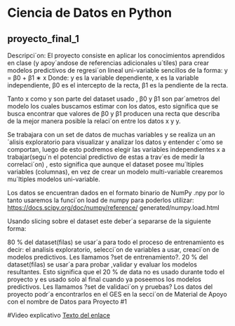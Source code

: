 # Ciencia de Datos en Python
## proyecto_final_1

Descripci´on: El proyecto consiste en aplicar los conocimientos aprendidos en clase (y apoy´andose
de referencias adicionales u´tiles) para crear modelos predictivos de regresi´on lineal uni-variable
sencillos de la forma:
                                    y = β0 + β1 ∗ x
Donde:
y es la variable dependiente,
x es la variable independiente,
β0 es el intercepto de la recta,
β1 es la pendiente de la recta.

Tanto x como y son parte del dataset usado , β0 y β1 son par´ametros del modelo los cuales buscamos estimar con los datos, esto significa que se busca encontrar que valores de β0 y β1 producen
una recta que describa de la mejor manera posible la relaci´on entre los datos x y y.

Se trabajara con un set de datos de muchas variables y se realiza un an´alisis exploratorio para
visualizar y analizar los datos y entender c´omo se comportan, luego de esto podremos elegir las
variables independientes x a trabajar(segu´n el potencial predictivo de estas a trav´es de medir la
correlaci´on) , esto significa que aunque el dataset posee mu´ltiples variables (columnas), en vez de
crear un modelo multi-variable crearemos mu´ltiples modelos uni-variable.

Los datos se encuentran dados en el formato binario de NumPy .npy por lo tanto usaremos la
funci´on load de numpy para poderlos utilizar: https://docs.scipy.org/doc/numpy/reference/
generated/numpy.load.html

Usando slicing sobre el dataset este deber´a separarse de la siguiente forma:

80 % del dataset(filas) se usar´a para todo el proceso de entrenamiento es decir: el analisis
exploratorio, selecci´on de variables a usar, creaci´on de modelos predictivos. Les llamamos
?set de entrenamiento?.
20 % del dataset(filas) se usar´a para probar ,validar y evaluar los modelos resultantes. Esto
significa que el 20 % de data no es usado durante todo el proyecto y es usado solo al final
cuando ya poseemos los modelos predictivos. Les llamamos ?set de validaci´on y pruebas?
Los datos del proyecto podr´a encontrarlos en el GES en la secci´on de Material de Apoyo con el
nombre de Datos para Proyecto #1

#Video explicativo
[Texto del enlace]([URL_del_enlace](https://vimeo.com/924775099/e9e5a79e75?share=copy)https://vimeo.com/924775099/e9e5a79e75?share=copy)
